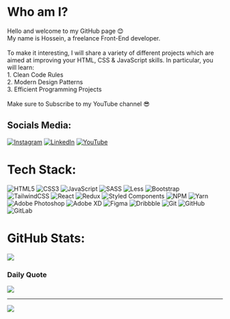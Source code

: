 # Who am I?
Hello and welcome to my GitHub page 😊<br>My name is Hossein, a freelance Front-End developer.<br><br>To make it interesting, I will share a variety of different projects which are aimed at improving your HTML, CSS & JavaScript skills. In particular, you will learn:<br>1. Clean Code Rules<br>2. Modern Design Patterns<br>3. Efficient Programming Projects<br><br>Make sure to Subscribe to my YouTube channel 😎


## Socials Media:
[![Instagram](https://img.shields.io/badge/Instagram-%23E4405F.svg?logo=Instagram&logoColor=white)](https://instagram.com/hossein_nabi.ir) [![LinkedIn](https://img.shields.io/badge/LinkedIn-%230077B5.svg?logo=linkedin&logoColor=white)](https://linkedin.com/in/hossein-nabi) [![YouTube](https://img.shields.io/badge/YouTube-%23FF0000.svg?logo=YouTube&logoColor=white)](https://youtube.com/@CodeWithHossein) 

# Tech Stack:
![HTML5](https://img.shields.io/badge/html5-%23E34F26.svg?style=flat&logo=html5&logoColor=white) ![CSS3](https://img.shields.io/badge/css3-%231572B6.svg?style=flat&logo=css3&logoColor=white) ![JavaScript](https://img.shields.io/badge/javascript-%23323330.svg?style=flat&logo=javascript&logoColor=%23F7DF1E) ![SASS](https://img.shields.io/badge/SASS-hotpink.svg?style=flat&logo=SASS&logoColor=white) ![Less](https://img.shields.io/badge/less-2B4C80?style=flat&logo=less&logoColor=white) ![Bootstrap](https://img.shields.io/badge/bootstrap-%238511FA.svg?style=flat&logo=bootstrap&logoColor=white) ![TailwindCSS](https://img.shields.io/badge/tailwindcss-%2338B2AC.svg?style=flat&logo=tailwind-css&logoColor=white) ![React](https://img.shields.io/badge/react-%2320232a.svg?style=flat&logo=react&logoColor=%2361DAFB) ![Redux](https://img.shields.io/badge/redux-%23593d88.svg?style=flat&logo=redux&logoColor=white) ![Styled Components](https://img.shields.io/badge/styled--components-DB7093?style=flat&logo=styled-components&logoColor=white) ![NPM](https://img.shields.io/badge/NPM-%23CB3837.svg?style=flat&logo=npm&logoColor=white) ![Yarn](https://img.shields.io/badge/yarn-%232C8EBB.svg?style=flat&logo=yarn&logoColor=white) ![Adobe Photoshop](https://img.shields.io/badge/adobe%20photoshop-%2331A8FF.svg?style=flat&logo=adobe%20photoshop&logoColor=white) ![Adobe XD](https://img.shields.io/badge/Adobe%20XD-470137?style=flat&logo=Adobe%20XD&logoColor=#FF61F6) ![Figma](https://img.shields.io/badge/figma-%23F24E1E.svg?style=flat&logo=figma&logoColor=white) ![Dribbble](https://img.shields.io/badge/Dribbble-EA4C89?style=flat&logo=dribbble&logoColor=white) ![Git](https://img.shields.io/badge/git-%23F05033.svg?style=flat&logo=git&logoColor=white) ![GitHub](https://img.shields.io/badge/github-%23121011.svg?style=flat&logo=github&logoColor=white) ![GitLab](https://img.shields.io/badge/gitlab-%23181717.svg?style=flat&logo=gitlab&logoColor=white)
# GitHub Stats:
![](https://github-readme-stats.vercel.app/api/top-langs/?username=hosseinnabi-ir&theme=dracula&hide_border=true&include_all_commits=false&count_private=false&layout=compact)

### Daily Quote
![](https://quotes-github-readme.vercel.app/api?type=horizontal&theme=radical)

---
[![](https://visitcount.itsvg.in/api?id=hosseinnabi-ir&icon=5&color=10)](https://visitcount.itsvg.in)
